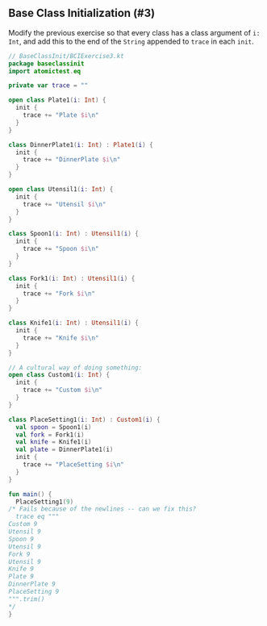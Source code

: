 ## Base Class Initialization (#3)

Modify the previous exercise so that every class has a class argument of `i:
Int`, and add this to the end of the `String` appended to `trace` in each
`init`.

```kotlin
// BaseClassInit/BCIExercise3.kt
package baseclassinit
import atomictest.eq

private var trace = ""

open class Plate1(i: Int) {
  init {
    trace += "Plate $i\n"
  }
}

class DinnerPlate1(i: Int) : Plate1(i) {
  init {
    trace += "DinnerPlate $i\n"
  }
}

open class Utensil1(i: Int) {
  init {
    trace += "Utensil $i\n"
  }
}

class Spoon1(i: Int) : Utensil1(i) {
  init {
    trace += "Spoon $i\n"
  }
}

class Fork1(i: Int) : Utensil1(i) {
  init {
    trace += "Fork $i\n"
  }
}

class Knife1(i: Int) : Utensil1(i) {
  init {
    trace += "Knife $i\n"
  }
}

// A cultural way of doing something:
open class Custom1(i: Int) {
  init {
    trace += "Custom $i\n"
  }
}

class PlaceSetting1(i: Int) : Custom1(i) {
  val spoon = Spoon1(i)
  val fork = Fork1(i)
  val knife = Knife1(i)
  val plate = DinnerPlate1(i)
  init {
    trace += "PlaceSetting $i\n"
  }
}

fun main() {
  PlaceSetting1(9)
/* Fails because of the newlines -- can we fix this?
  trace eq """
Custom 9
Utensil 9
Spoon 9
Utensil 9
Fork 9
Utensil 9
Knife 9
Plate 9
DinnerPlate 9
PlaceSetting 9
""".trim()
*/
}
```